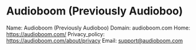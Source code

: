 
# Audioboom (Previously Audioboo)

Name: Audioboom (Previously Audioboo)
Domain: audioboom.com
Home: https://audioboom.com/
Privacy_policy: https://audioboom.com/about/privacy
Email: support@audioboom.com
